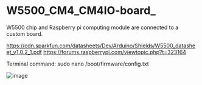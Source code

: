 # W5500_CM4_CM4IO-board_
W5500 chip and Raspberry pi computing module are connected to a custom board.

https://cdn.sparkfun.com/datasheets/Dev/Arduino/Shields/W5500_datasheet_v1.0.2_1.pdf
https://forums.raspberrypi.com/viewtopic.php?t=323164

Terminal command:
sudo nano /boot/firmware/config.txt

![image](https://github.com/saidijongo/W5500_CM4_CM4IO-board_/assets/31678025/94c14aff-3e3a-409c-a5ac-d9d8fc3f5c5d)


